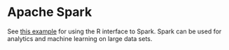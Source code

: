 # Apache Spark

See [this example](https://github.com/PrincetonUniversity/intro_ml_libs/tree/master/spark#r-example) for using the R interface to Spark. Spark can be used for analytics and machine learning on large data sets.
